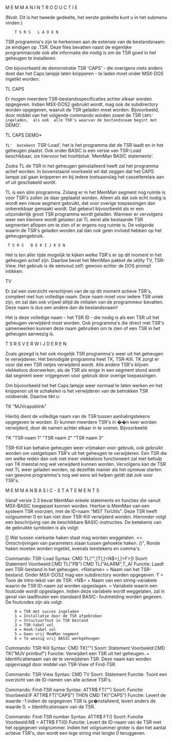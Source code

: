 M E M M A N   I N T R O D U C T I E


(Nvdr. Dit  is het tweede gedeelte, het eerste gedeelte kunt
u in het submenu vinden.)


        T S R S   L A D E N

TSR  programma's zijn  te herkennen  aan de  extensie van de
bestandsnaam: ze eindigen op .TSR. Deze files bevatten naast
de eigenlijke programmacode ook alle informatie die nodig is
om de TSR goed in het geheugen te installeren.

Om bijvoorbeeld  de demonstratie  TSR 'CAPS' - die overigens
niets  anders doet  dan het Caps lampje laten knipperen - te
laden moet onder MSX-DOS ingetikt worden:

TL CAPS

Er  mogen  meerdere TSR-bestandsspecificaties  achter elkaar
worden opgegeven. Indien MSX-DOS2 gebruikt wordt, mag ook de
subdirectory worden  opgegeven, waaruit  de TSR geladen moet
worden.  Bijvoorbeeld, door middel van het volgende commando
worden zowel  de TSR  `CAPS' ingeladen,  als ook  alle TSR's
waarvan de bestandsnaam begint met `DEMO'.

TL CAPS DEMO*

`TL'  betekent `TSR-Load',  het is  het programma dat de TSR
laadt en  in het  geheugen plaatst.  Ook onder  BASIC is een
versie  van TSR-Load beschikbaar, zie hiervoor het hoofdstuk
`MemMan BASIC statements'.

Zodra TL  de TSR in het geheugen geinstalleerd heeft zal het
programma  actief worden.  In bovenstaand  voorbeeld wil dat
zeggen dat  het CAPS lampje zal gaan knipperen en bij iedere
toetsaanslag het cassetterelais aan of uit geschakeld wordt.

TL  is een  slim programma.  Zolang er in het MemMan segment
nog ruimte  is voor  TSR's zullen  ze daar geplaatst worden.
Alleen  als dat  ook echt  nodig is  wordt een nieuw segment
gebruikt,  dat  voor overige  toepassingen dan  onbereikbaar
gemaakt  wordt.   Dat  gebeurt   bijvoorbeeld  als   er  een
uitzonderlijk  groot TSR programma wordt geladen. Wanneer er
vervolgens weer een kleinere wordt geladen zal TL eerst alle
bestaande TSR  segmenten aflopen om te zien of er ergens nog
ruimte  is. De  volgorde waarin  de TSR's geladen worden zal
dan ook geen invloed hebben op het geheugengebruik.


     T S R S   B E K I J K E N

Het is  ten aller tijde mogelijk te kijken welke TSR's er op
dit  moment in  het geheugen  actief zijn. Daartoe bevat het
MemMan pakket  de utility  TV, TSR-View.  Het gebruik  is de
eenvoud zelf: gewoon achter de DOS prompt intikken:

TV

Er  zal  een  overzicht  verschijnen  van de  op dit  moment
actieve  TSR's, compleet  met hun  volledige naam. Deze naam
moet voor  iedere TSR  uniek zijn,  en zal  dan ook  vrijwel
altijd  de initialen  van de programmeur bevatten. Deze naam
is dus een andere dan de bestandsnaam!

Het is  deze volledige  naam - het TSR ID - die nodig is als
een  TSR  uit  het  geheugen  verwijderd  moet  worden.  Ook
programma's  die direct  met TSR's  samenwerken kunnen  deze
naam  gebruiken  om  te  zien  of  een TSR  in het  geheugen
aanwezig is.



  T S R S   V E R W I J D E R E N

Zoals gezegd  is het  ook mogelijk  TSR programma's weer uit
het  geheugen te  verwijderen. Het  benodigde programma heet
TK, TSR-Kill. TK zorgt er voor dat een TSR netjes verwijderd
wordt. Alle  andere TSR's blijven vlekkeloos doorwerken, als
de TSR als enige in een segment stond wordt dat segment weer
vrijgegeven voor gebruik door overige toepassingen.

Om  bijvoorbeeld het  het Caps  lampje weer normaal te laten
werken en  het knipperen uit te schakelen is het verwijderen
van de betrokken TSR voldoende. Daartoe tikt u:

TK "MJVcapsblink"

Hierbij   dient  de   volledige  naam   van  de  TSR  tussen
aanhalingstekens  opgegeven  te worden.  Er kunnen  meerdere
TSR's in  ��n keer  worden verwijderd,  door de namen achter
elkaar in te voeren. Bijvoorbeeld:

TK "TSR naam 1" "TSR naam 2" "TSR naam 3"

TSR-Kill  kan behalve  geheugen weer vrijmaken voor gebruik,
ook gebruikt worden om vastgelopen TSR's uit het geheugen te
verwijderen. Een  TSR die  om welke  reden dan ook niet meer
vlekkeloos  functioneert zal  met behulp  van TK meestal nog
wel verwijderd  kunnen worden.  Vervolgens kan de TSR met TL
weer  geladen  worden,  op dezelfde  manier als  het opnieuw
starten van gewone programma's nog wel eens wil helpen geldt
dat ook voor TSR's.


M E M M A N   B A S I C - S T A T E M E N T S

Vanaf  versie 2.3 bevat MemMan enkele statements en functies
die  vanuit  MSX-BASIC toegepast  kunnen worden.  Hiertoe is
MemMan van  een systeem  TSR voorzien,  met de  ID-naam "MST
TsrUtils".  Deze TSR  heeft volgnummer  0 en  kan niet  door
TSR-Kill verwijderd worden. Hieronder volgt een beschrijving
van de  beschikbare BASIC-instructies.  De betekenis  van de
gebruikte symbolen is als volgt:

[]   Wat tussen vierkante haken staat mag worden weggelaten.
<>   Omschrijvingen van parameters staan tussen gehoekte
haken.
()", Ronde haken moeten worden ingetikt, evenals leestekens
en comma's.


Commando: TSR-Load
Syntax:   CMD TL("<filename>",[T],[<N$>],[<F>])
Soort:    Statement
Voorbeeld:CMD TL("PB")
CMD TL("ALARM",T,,A)
Functie:  Laadt een TSR-bestand in het geheugen.
<filename> = Naam   van  het   TSR-bestand.  Onder
           MSX-DOS2 mag  een subdirectory worden
           opgegeven.
T          = Toon de intro-tekst van de TSR.
<N$>       = Naam  van een string-variabele waarin
           de TSR ID-naam zal worden opgeslagen.
<F>        = Variabele waarin  een foutcode  wordt
           opgeslagen.   Indien  deze  variabele
           wordt  weggelaten, zal  in geval  van
           laadfouten   een   standaard   BASIC-
           foutmelding   worden    gegeven.   De
           foutcodes zijn als volgt:

        0 = TSR met succes ingeladen
        1 = Installatie door de TSR afgebroken
        2 = Structuurfout in TSR bestand
        3 = TSR-tabel vol
        4 = Hook-tabel vol
        5 = Geen vrij MemMan segment
        6 = Te weinig vrij BASIC werkgeheugen


Commando: TSR-Kill
Syntax:   CMD TK("<TSR ID-naam>")
Soort:    Statement
Voorbeeld:CMD TK("MJV printbuf")
Functie:  Verwijdert een TSR uit het geheugen.
<TSR ID-Naam> = Identificatienaam van de te
              verwijderen  TSR.  Deze  naam  kan
              worden  opgevraagd door middel van
              TSR-View of Find-TSR.


Commando: TSR-View
Syntax:   CMD TV
Soort:    Statement
Functie:  Toont een overzicht van de ID-namen van alle
actieve TSR's.


Commando: Find-TSR name
Syntax:   ATTR$ FT("<TSR ID-naam>")
Soort:    Functie
Voorbeeld:IF ATTR$ FT("CAPS") THEN CMD TK("CAPS")
Functie:  Levert de waarde -1 indien de opgegeven TSR is
ge�nstalleerd, levert anders de waarde 0.
<TSR ID-Naam> = Identificatienaam van de TSR.


Commando: Find-TSR number
Syntax:   ATTR$ FT(<TSR volgnummer>)
Soort:    Functie
Voorbeeld:N$ = ATTR$ FT(0)
Functie:  Levert de  ID-naam van  de TSR  met het  opgegeven
volgnummer. Indien  het volgnummer  groter is  dan
het  aantal  actieve  TSR's,  dan  wordt  een lege
string met lengte 0 teruggeven.
